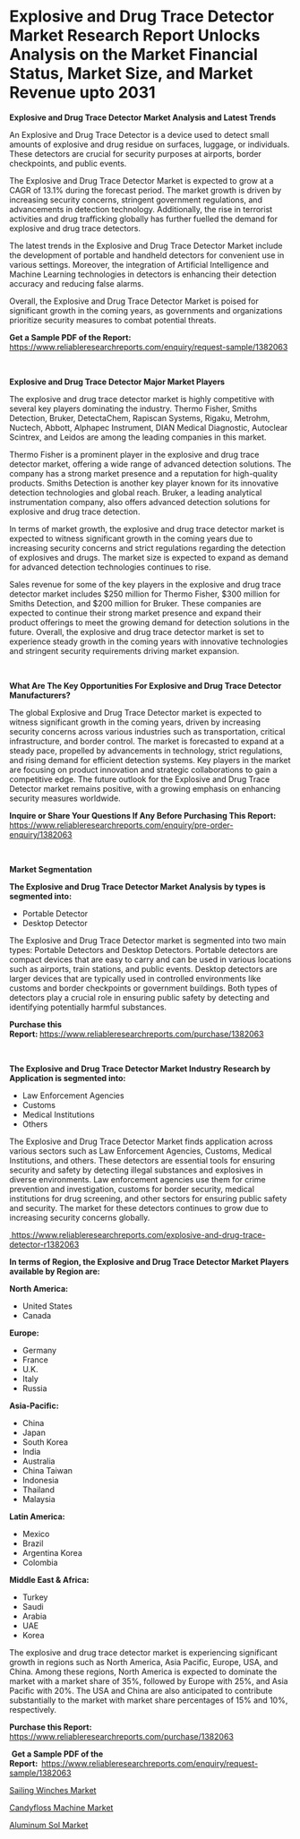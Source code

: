 <p><h1>Explosive and Drug Trace Detector Market Research Report Unlocks Analysis on the Market Financial Status, Market Size, and Market Revenue upto 2031</h1></p><p><strong>Explosive and Drug Trace Detector Market Analysis and Latest Trends</strong></p>
<p><p>An Explosive and Drug Trace Detector is a device used to detect small amounts of explosive and drug residue on surfaces, luggage, or individuals. These detectors are crucial for security purposes at airports, border checkpoints, and public events.</p><p>The Explosive and Drug Trace Detector Market is expected to grow at a CAGR of 13.1% during the forecast period. The market growth is driven by increasing security concerns, stringent government regulations, and advancements in detection technology. Additionally, the rise in terrorist activities and drug trafficking globally has further fuelled the demand for explosive and drug trace detectors.</p><p>The latest trends in the Explosive and Drug Trace Detector Market include the development of portable and handheld detectors for convenient use in various settings. Moreover, the integration of Artificial Intelligence and Machine Learning technologies in detectors is enhancing their detection accuracy and reducing false alarms.</p><p>Overall, the Explosive and Drug Trace Detector Market is poised for significant growth in the coming years, as governments and organizations prioritize security measures to combat potential threats.</p></p>
<p><strong>Get a Sample PDF of the Report:&nbsp;</strong> <a href="https://www.reliableresearchreports.com/enquiry/request-sample/1382063">https://www.reliableresearchreports.com/enquiry/request-sample/1382063</a></p>
<p>&nbsp;</p>
<p><strong>Explosive and Drug Trace Detector Major Market Players</strong></p>
<p><p>The explosive and drug trace detector market is highly competitive with several key players dominating the industry. Thermo Fisher, Smiths Detection, Bruker, DetectaChem, Rapiscan Systems, Rigaku, Metrohm, Nuctech, Abbott, Alphapec Instrument, DIAN Medical Diagnostic, Autoclear Scintrex, and Leidos are among the leading companies in this market.</p><p>Thermo Fisher is a prominent player in the explosive and drug trace detector market, offering a wide range of advanced detection solutions. The company has a strong market presence and a reputation for high-quality products. Smiths Detection is another key player known for its innovative detection technologies and global reach. Bruker, a leading analytical instrumentation company, also offers advanced detection solutions for explosive and drug trace detection.</p><p>In terms of market growth, the explosive and drug trace detector market is expected to witness significant growth in the coming years due to increasing security concerns and strict regulations regarding the detection of explosives and drugs. The market size is expected to expand as demand for advanced detection technologies continues to rise.</p><p>Sales revenue for some of the key players in the explosive and drug trace detector market includes $250 million for Thermo Fisher, $300 million for Smiths Detection, and $200 million for Bruker. These companies are expected to continue their strong market presence and expand their product offerings to meet the growing demand for detection solutions in the future. Overall, the explosive and drug trace detector market is set to experience steady growth in the coming years with innovative technologies and stringent security requirements driving market expansion.</p></p>
<p>&nbsp;</p>
<p><strong>What Are The Key Opportunities For Explosive and Drug Trace Detector Manufacturers?</strong></p>
<p><p>The global Explosive and Drug Trace Detector market is expected to witness significant growth in the coming years, driven by increasing security concerns across various industries such as transportation, critical infrastructure, and border control. The market is forecasted to expand at a steady pace, propelled by advancements in technology, strict regulations, and rising demand for efficient detection systems. Key players in the market are focusing on product innovation and strategic collaborations to gain a competitive edge. The future outlook for the Explosive and Drug Trace Detector market remains positive, with a growing emphasis on enhancing security measures worldwide.</p></p>
<p><strong>Inquire or Share Your Questions If Any Before Purchasing This Report:</strong> <a href="https://www.reliableresearchreports.com/enquiry/pre-order-enquiry/1382063">https://www.reliableresearchreports.com/enquiry/pre-order-enquiry/1382063</a></p>
<p>&nbsp;</p>
<p><strong>Market Segmentation</strong></p>
<p><strong>The Explosive and Drug Trace Detector Market Analysis by types is segmented into:</strong></p>
<p><ul><li>Portable Detector</li><li>Desktop Detector</li></ul></p>
<p><p>The Explosive and Drug Trace Detector market is segmented into two main types: Portable Detectors and Desktop Detectors. Portable detectors are compact devices that are easy to carry and can be used in various locations such as airports, train stations, and public events. Desktop detectors are larger devices that are typically used in controlled environments like customs and border checkpoints or government buildings. Both types of detectors play a crucial role in ensuring public safety by detecting and identifying potentially harmful substances.</p></p>
<p><strong>Purchase this Report:&nbsp;</strong><a href="https://www.reliableresearchreports.com/purchase/1382063">https://www.reliableresearchreports.com/purchase/1382063</a></p>
<p>&nbsp;</p>
<p><strong>The Explosive and Drug Trace Detector Market Industry Research by Application is segmented into:</strong></p>
<p><ul><li>Law Enforcement Agencies</li><li>Customs</li><li>Medical Institutions</li><li>Others</li></ul></p>
<p><p>The Explosive and Drug Trace Detector Market finds application across various sectors such as Law Enforcement Agencies, Customs, Medical Institutions, and others. These detectors are essential tools for ensuring security and safety by detecting illegal substances and explosives in diverse environments. Law enforcement agencies use them for crime prevention and investigation, customs for border security, medical institutions for drug screening, and other sectors for ensuring public safety and security. The market for these detectors continues to grow due to increasing security concerns globally.</p></p>
<p><a href="https://www.reliableresearchreports.com/explosive-and-drug-trace-detector-r1382063">&nbsp;https://www.reliableresearchreports.com/explosive-and-drug-trace-detector-r1382063</a></p>
<p><strong>In terms of Region, the Explosive and Drug Trace Detector Market Players available by Region are:</strong></p>
<p>
    <p> <strong> North America: </strong>
        <ul>
            <li>United States</li>
            <li>Canada</li>
        </ul>
        </p> 
    <p> <strong> Europe: </strong>
        <ul>
            <li>Germany</li>
            <li>France</li>
            <li>U.K.</li>
            <li>Italy</li>
            <li>Russia</li>
        </ul>
        </p> 
    <p> <strong> Asia-Pacific: </strong>
        <ul>
            <li>China</li>
            <li>Japan</li>
            <li>South Korea</li>
            <li>India</li>
            <li>Australia</li>
            <li>China Taiwan</li>
            <li>Indonesia</li>
            <li>Thailand</li>
            <li>Malaysia</li>
        </ul>
        </p> 
    <p> <strong> Latin America: </strong>
        <ul>
            <li>Mexico</li>
            <li>Brazil</li>
            <li>Argentina Korea</li>
            <li>Colombia</li>
        </ul>
        </p> 
    <p> <strong> Middle East & Africa: </strong>
        <ul>
            <li>Turkey</li>
            <li>Saudi</li>
            <li>Arabia</li>
            <li>UAE</li>
            <li>Korea</li>
        </ul>
    </p>
    </p>
<p><p>The explosive and drug trace detector market is experiencing significant growth in regions such as North America, Asia Pacific, Europe, USA, and China. Among these regions, North America is expected to dominate the market with a market share of 35%, followed by Europe with 25%, and Asia Pacific with 20%. The USA and China are also anticipated to contribute substantially to the market with market share percentages of 15% and 10%, respectively.</p></p>
<p><strong>Purchase this Report: </strong><a href="https://www.reliableresearchreports.com/purchase/1382063">https://www.reliableresearchreports.com/purchase/1382063</a></p>
<p>&nbsp;<strong>Get a Sample PDF of the Report:&nbsp;&nbsp;</strong><a href="https://www.reliableresearchreports.com/enquiry/request-sample/1382063">https://www.reliableresearchreports.com/enquiry/request-sample/1382063</a></p>
<p><strong></strong></p>
<p><p><a href="https://www.linkedin.com/pulse/sailing-winches-market-size-outlook-forecast-2024-2031-gild-metrics-wlzje?trackingId=C%2FWe2kzc%2FcbuLjDH%2BoyKKQ%3D%3D">Sailing Winches Market</a></p><p><a href="https://www.linkedin.com/pulse/candyfloss-machine-market-insights-cagr-trends-growth-u5cze?trackingId=LMWbN0FJEX3wIcD0fqxh9g%3D%3D">Candyfloss Machine Market</a></p><p><a href="https://issuu.com/reportprime-2/docs/aluminum-sol-market-size-2030.pptx">Aluminum Sol Market</a></p></p>